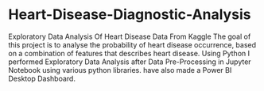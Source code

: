 # Heart-Disease-Diagnostic-Analysis
Exploratory Data Analysis Of Heart Disease Data From Kaggle
The goal of this project is to analyse the probability of heart disease occurrence, 
based on a combination of features that describes heart disease. 
Using Python I performed Exploratory Data Analysis after Data Pre-Processing in Jupyter Notebook using various python libraries. 
have also made a Power BI Desktop Dashboard.
